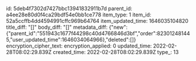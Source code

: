 id: 5deb4f7302d7427bbc13941832911b7d
parent_id: a4ee28e80d0f4ca29bdf54e0bb1ce778
item_type: 1
item_id: 52a5ccffb4dd4594991cffc969b64764
item_updated_time: 1646035104820
title_diff: "[]"
body_diff: "[]"
metadata_diff: {"new":{"parent_id":"551943c1677f44298c40d4766846d3bf","order":823012481445,"user_updated_time":1646034064966},"deleted":[]}
encryption_cipher_text: 
encryption_applied: 0
updated_time: 2022-02-28T08:02:29.839Z
created_time: 2022-02-28T08:02:29.839Z
type_: 13